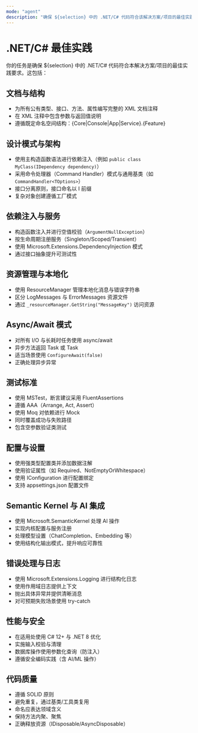 ```yaml
---
mode: "agent"
description: "确保 ${selection} 中的 .NET/C# 代码符合该解决方案/项目的最佳实践。"
---
```


# .NET/C# 最佳实践

你的任务是确保 ${selection} 中的 .NET/C# 代码符合本解决方案/项目的最佳实践要求。这包括：

## 文档与结构

- 为所有公有类型、接口、方法、属性编写完整的 XML 文档注释
- 在 XML 注释中包含参数与返回值说明
- 遵循既定命名空间结构：{Core|Console|App|Service}.{Feature}

## 设计模式与架构

- 使用主构造函数语法进行依赖注入（例如 `public class MyClass(IDependency dependency)`）
- 采用命令处理器（Command Handler）模式与通用基类（如 `CommandHandler<TOptions>`）
- 接口分离原则，接口命名以 I 前缀
- 复杂对象创建遵循工厂模式

## 依赖注入与服务

- 构造函数注入并进行空值校验（`ArgumentNullException`）
- 按生命周期注册服务（Singleton/Scoped/Transient）
- 使用 Microsoft.Extensions.DependencyInjection 模式
- 通过接口抽象提升可测试性

## 资源管理与本地化

- 使用 ResourceManager 管理本地化消息与错误字符串
- 区分 LogMessages 与 ErrorMessages 资源文件
- 通过 `_resourceManager.GetString("MessageKey")` 访问资源

## Async/Await 模式

- 对所有 I/O 与长耗时任务使用 async/await
- 异步方法返回 Task 或 Task<T>
- 适当场景使用 `ConfigureAwait(false)`
- 正确处理异步异常

## 测试标准

- 使用 MSTest，断言建议采用 FluentAssertions
- 遵循 AAA（Arrange, Act, Assert）
- 使用 Moq 对依赖进行 Mock
- 同时覆盖成功与失败路径
- 包含空参数验证类测试

## 配置与设置

- 使用强类型配置类并添加数据注解
- 使用验证属性（如 Required、NotEmptyOrWhitespace）
- 使用 IConfiguration 进行配置绑定
- 支持 appsettings.json 配置文件

## Semantic Kernel 与 AI 集成

- 使用 Microsoft.SemanticKernel 处理 AI 操作
- 实现内核配置与服务注册
- 处理模型设置（ChatCompletion、Embedding 等）
- 使用结构化输出模式，提升响应可靠性

## 错误处理与日志

- 使用 Microsoft.Extensions.Logging 进行结构化日志
- 使用作用域日志提供上下文
- 抛出具体异常并提供清晰消息
- 对可预期失败场景使用 try-catch

## 性能与安全

- 在适用处使用 C# 12+ 与 .NET 8 优化
- 实施输入校验与清理
- 数据库操作使用参数化查询（防注入）
- 遵循安全编码实践（含 AI/ML 操作）

## 代码质量

- 遵循 SOLID 原则
- 避免重复，通过基类/工具类复用
- 命名应表达领域含义
- 保持方法内聚、聚焦
- 正确释放资源（IDisposable/AsyncDisposable）

```

```
